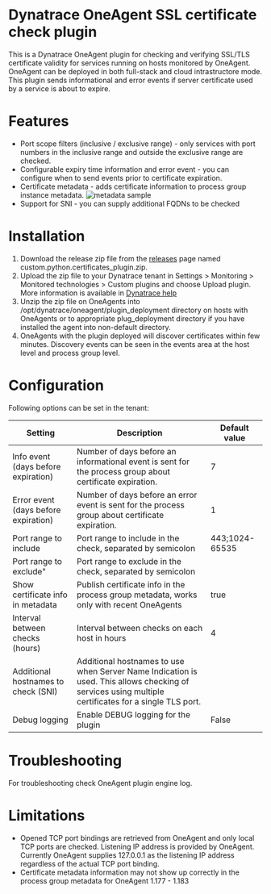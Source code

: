 # Dynatrace OneAgent SSL certificate check plugin

This is a Dynatrace OneAgent plugin for checking and verifying SSL/TLS certificate validity for services running on hosts monitored by OneAgent. OneAgent can be deployed in both full-stack and cloud intrastructore mode. This plugin sends informational and error events if server certificate used by a service is about to expire.

# Features

- Port scope filters (inclusive / exclusive range) - only services with port numbers in the inclusive range and outside the exclusive range are checked.
- Configurable expiry time information and error event - you can configure when to send events prior to certificate expiration.
- Certificate metadata - adds certificate information to process group instance metadata. ![metadata sample](https://user-images.githubusercontent.com/7961782/74569470-c486e280-4f7a-11ea-86f3-6dfa1fcaf80c.png)
- Support for SNI - you can supply additional FQDNs to be checked

# Installation

1. Download the release zip file from the [releases](releases) page named custom.python.certificates_plugin.zip.
2. Upload the zip file to your Dynatrace tenant in Settings > Monitoring > Monitored technologies > Custom plugins and choose Upload plugin. More information is available in  [Dynatrace help](https://www.dynatrace.com/support/help/shortlink/plugins-python#upload-your-custom-plugin)
3. Unzip the zip file on OneAgents into /opt/dynatrace/oneagent/plugin_deployment directory on hosts with OneAgents or to appropriate plug_deployment directory if you have installed the agent into non-default directory.
4. OneAgents with the plugin deployed will discover certificates within few minutes. Discovery events can be seen in the events area at the host level and process group level.

# Configuration

Following options can be set in the tenant:

| Setting | Description | Default value | 
| ------- | ----------- | --------------| 
| Info event (days before expiration) | Number of days before an informational event is sent for the process group about certificate expiration. | 7 |
| Error event (days before expiration) | Number of days before an error event is sent for the process group about certificate expiration. | 1 |
| Port range to include | Port range to include in the check, separated by semicolon | 443;1024-65535 |
| Port range to exclude" | Port range to exclude in the check, separated by semicolon |  |
| Show certificate info in metadata | Publish certificate info in the process group metadata, works only with recent OneAgents | true | 
| Interval between checks (hours) | Interval between checks on each host in hours | 4 |
| Additional hostnames to check (SNI) | Additional hostnames to use when Server Name Indication is used. This allows checking of services using multiple certificates for a single TLS port. | | 
| Debug logging | Enable DEBUG logging for the plugin | False |

# Troubleshooting

For troubleshooting check OneAgent plugin engine log.

# Limitations

- Opened TCP port bindings are retrieved from OneAgent and only local TCP ports are checked. Listening IP address is provided by OneAgent. Currently OneAgent supplies 127.0.0.1 as the listening IP address regardless of the actual TCP port binding.
- Certificate metadata information may not show up correctly in the process group metadata for OneAgent 1.177 - 1.183